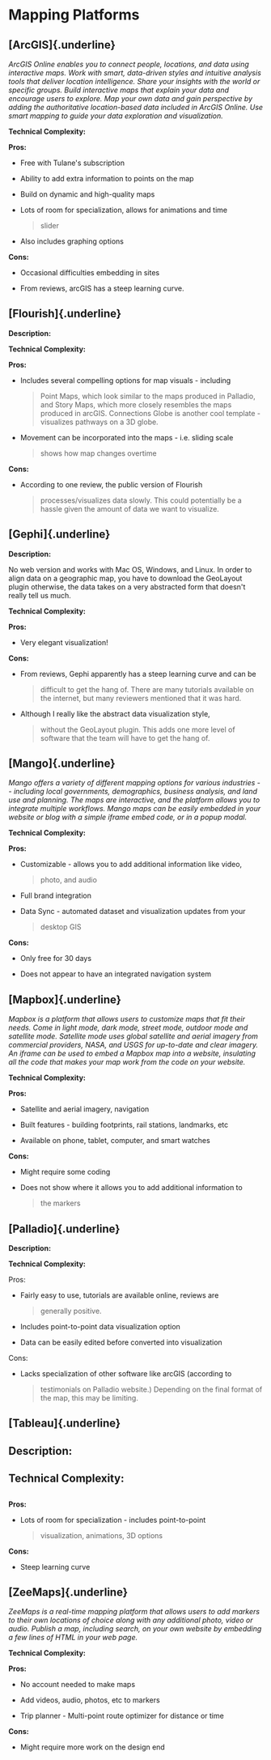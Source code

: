 # **Mapping Platforms**

## **[ArcGIS]{.underline}**

*ArcGIS Online enables you to connect people, locations, and data using
interactive maps. Work with smart, data-driven styles and intuitive
analysis tools that deliver location intelligence. Share your insights
with the world or specific groups.​ Build interactive maps that explain
your data and encourage users to explore. Map your own data and gain
perspective by adding the authoritative location-based data included in
ArcGIS Online. Use smart mapping to guide your data exploration and
visualization. ​*

**Technical Complexity:**

**Pros:**

-   Free with Tulane's subscription

-   Ability to add extra information to points on the map

-   Build on dynamic and high-quality maps

-   Lots of room for specialization, allows for animations and time
    > slider

-   Also includes graphing options

**Cons:**

-   Occasional difficulties embedding in sites

-   From reviews, arcGIS has a steep learning curve.

## **[Flourish]{.underline}**

**Description:**

**Technical Complexity:**

**Pros:**

-   Includes several compelling options for map visuals - including
    > Point Maps, which look similar to the maps produced in Palladio,
    > and Story Maps, which more closely resembles the maps produced in
    > arcGIS. Connections Globe is another cool template - visualizes
    > pathways on a 3D globe.

-   Movement can be incorporated into the maps - i.e. sliding scale
    > shows how map changes overtime

**Cons:**

-   According to one review, the public version of Flourish
    > processes/visualizes data slowly. This could potentially be a
    > hassle given the amount of data we want to visualize.

## **[Gephi]{.underline}**

**Description:**

No web version and works with Mac OS, Windows, and Linux. In order to
align data on a geographic map, you have to download the GeoLayout
plugin otherwise, the data takes on a very abstracted form that doesn\'t
really tell us much.

**Technical Complexity:**

**Pros:**

-   Very elegant visualization!

**Cons:**

-   From reviews, Gephi apparently has a steep learning curve and can be
    > difficult to get the hang of. There are many tutorials available
    > on the internet, but many reviewers mentioned that it was hard.

-   Although I really like the abstract data visualization style,
    > without the GeoLayout plugin. This adds one more level of software
    > that the team will have to get the hang of.

## **[Mango]{.underline}**

*Mango offers a variety of different mapping options for various
industries -- including local governments, demographics, business
analysis, and land use and planning.​ The maps are interactive, and the
platform allows you to integrate multiple workflows.​ Mango maps can be
easily embedded in your website or blog with a simple iframe embed code,
or in a popup modal.​*

**Technical Complexity:**

**Pros:**

-   Customizable - allows you to add additional information like video,
    > photo, and audio

-   Full brand integration

-   Data Sync - automated dataset and visualization updates from your
    > desktop GIS

**Cons:**

-   Only free for 30 days

-   Does not appear to have an integrated navigation system

## **[Mapbox]{.underline}**

*Mapbox is a platform that allows users to customize maps that fit their
needs. Come in light mode, dark mode, street mode, outdoor mode and
satellite mode.​ Satellite mode uses global satellite and aerial imagery
from commercial providers, NASA, and USGS for up-to-date and clear
imagery.​ An iframe can be used to embed a Mapbox map into a website,
insulating all the code that makes your map work from the code on your
website.​*

**Technical Complexity:**

**Pros:**

-   Satellite and aerial imagery, navigation

-   Built features - building footprints, rail stations, landmarks, etc

-   Available on phone, tablet, computer, and smart watches

**Cons:**

-   Might require some coding

-   Does not show where it allows you to add additional information to
    > the markers

## **[Palladio]{.underline}** 

**Description:**

**Technical Complexity:**

Pros:

-   Fairly easy to use, tutorials are available online, reviews are
    > generally positive.

-   Includes point-to-point data visualization option

-   Data can be easily edited before converted into visualization

Cons:

-   Lacks specialization of other software like arcGIS (according to
    > testimonials on Palladio website.) Depending on the final format
    > of the map, this may be limiting.

## **[Tableau]{.underline}**

## 

## **Description:**

## 

## **Technical Complexity:**

## 

**Pros:**

-   Lots of room for specialization - includes point-to-point
    > visualization, animations, 3D options

**Cons:**

-   Steep learning curve

## **[ZeeMaps]{.underline}**

*ZeeMaps is a real-time mapping platform that allows users to add
markers to their own locations of choice along with any additional
photo, video or audio. ​Publish a map, including search, on your own
website by embedding a few lines of HTML in your web page.​*

**Technical Complexity:**

**Pros:**

-   No account needed to make maps

-   Add videos, audio, photos, etc to markers

-   Trip planner - Multi-point route optimizer for distance or time

**Cons:**

-   Might require more work on the design end
